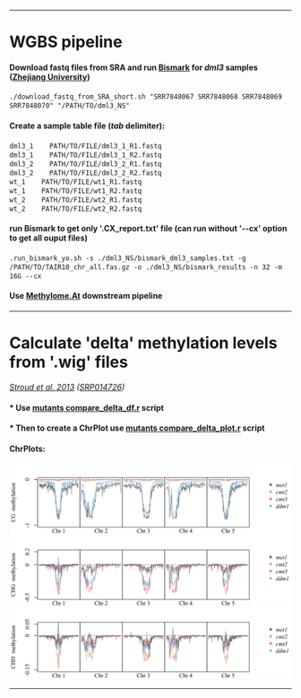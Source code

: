 -----------------------------------------------------------------

# WGBS pipeline

#### Download fastq files from SRA and run [Bismark](https://www.bioinformatics.babraham.ac.uk/projects/bismark/#:~:text=Bismark%20is%20a%20program%20to%20map%20bisulfite%20treated,the%20methylation%20levels%20of%20their%20samples%20straight%20away.) for *dml3* samples ([Zhejiang University](https://www.ncbi.nlm.nih.gov/sra/SRX4698864))
```
./download_fastq_from_SRA_short.sh "SRR7848067 SRR7848068 SRR7848069 SRR7848070" "/PATH/TO/dml3_NS"
```

#### Create a sample table file (*tab* delimiter):
```
dml3_1    PATH/TO/FILE/dml3_1_R1.fastq
dml3_1    PATH/TO/FILE/dml3_1_R2.fastq
dml3_2    PATH/TO/FILE/dml3_2_R1.fastq
dml3_2    PATH/TO/FILE/dml3_2_R2.fastq
wt_1    PATH/TO/FILE/wt1_R1.fastq
wt_1    PATH/TO/FILE/wt1_R2.fastq
wt_2    PATH/TO/FILE/wt2_R1.fastq
wt_2    PATH/TO/FILE/wt2_R2.fastq
```
#### run Bismark to get only '**.CX_report.txt**' file (can run without '--cx' option to get all ouput files)
```
.run_bismark_yo.sh -s ./dml3_NS/bismark_dml3_samples.txt -g /PATH/TO/TAIR10_chr_all.fas.gz -o ./dml3_NS/bismark_results -n 32 -m 16G --cx
```

#### Use [Methylome.At](https://github.com/Yo-yerush/Methylome.At) downstream pipeline

-----------------------------------------------------------------

# Calculate 'delta' methylation levels from '.wig' files
*[Stroud et al. 2013](https://pubmed.ncbi.nlm.nih.gov/23313553/) ([SRP014726](https://www.ncbi.nlm.nih.gov/Traces/study/?acc=SRP014726&o=biosample_s%3Aa%3Bacc_s%3Aa))*
#### * Use [mutants compare_delta_df.r](https://github.com/Yo-yerush/general_scripts/blob/main/mutants_compare_delta_df.r) script

#### * Then to create a ChrPlot use [mutants compare_delta_plot.r](https://github.com/Yo-yerush/general_scripts/blob/main/mutants_compare_delta_plot.r) script
#### ChrPlots:
![fig](https://github.com/Yo-yerush/general_scripts/blob/main/ChrPlot_CG_test_stroud_290525.svg)
![fig](https://github.com/Yo-yerush/general_scripts/blob/main/ChrPlot_CHG_test_stroud_290525.svg)
![fig](https://github.com/Yo-yerush/general_scripts/blob/main/ChrPlot_CHH_test_stroud_290525.svg)

-----------------------------------------------------------------

